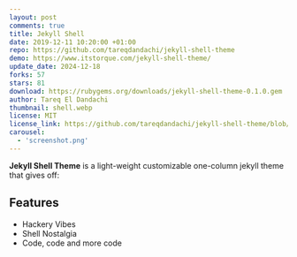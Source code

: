 ```yaml
---
layout: post
comments: true
title: Jekyll Shell
date: 2019-12-11 10:20:00 +01:00
repo: https://github.com/tareqdandachi/jekyll-shell-theme
demo: https://www.itstorque.com/jekyll-shell-theme/
update_date: 2024-12-18
forks: 57
stars: 81
download: https://rubygems.org/downloads/jekyll-shell-theme-0.1.0.gem
author: Tareq El Dandachi
thumbnail: shell.webp
license: MIT
license_link: https://github.com/tareqdandachi/jekyll-shell-theme/blob/master/LICENSE
carousel:
  - 'screenshot.png'
---
```


**Jekyll Shell Theme** is a light-weight customizable one-column jekyll theme that gives off:

## Features

* Hackery Vibes
* Shell Nostalgia
* Code, code and more code
